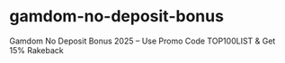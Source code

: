 # gamdom-no-deposit-bonus
Gamdom No Deposit Bonus 2025 – Use Promo Code TOP100LIST &amp; Get 15% Rakeback
